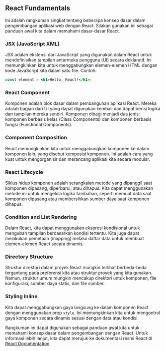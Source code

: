 ## React Fundamentals

Ini adalah rangkuman singkat tentang beberapa konsep dasar dalam pengembangan aplikasi web dengan React. Silakan gunakan ini sebagai panduan awal kita dalam memahami dasar-dasar React.

### JSX (JavaScript XML)

JSX adalah ekstensi dari JavaScript yang digunakan dalam React untuk mendefinisikan tampilan antarmuka pengguna (UI) secara deklaratif. Ini memungkinkan kita untuk menggabungkan elemen-elemen HTML dengan kode JavaScript kita dalam satu file. Contoh:

```jsx
const element = <h1>Hello, React!</h1>;
```

### React Component

Komponen adalah blok dasar dalam pembangunan aplikasi React. Mereka adalah bagian dari UI yang dapat digunakan kembali dan dapat berisi logika dan tampilan mereka sendiri. Komponen dibagi menjadi dua jenis: komponen berbasis kelas (Class Components) dan komponen berbasis fungsi (Functional Components).

### Component Composition

React memungkinkan kita untuk menggabungkan komponen ke dalam komponen lain, yang disebut komposisi komponen. Ini adalah cara yang kuat untuk mengorganisir dan merancang aplikasi kita secara modular.

### React Lifecycle

Siklus hidup komponen adalah serangkaian metode yang dipanggil saat komponen dipasang, diperbarui, atau dihapus. Kita dapat menggunakan metode ini untuk mengelola logika tambahan, seperti memuat data saat komponen dipasang atau membersihkan sumber daya saat komponen dihapus.

### Condition and List Rendering

Dalam React, kita dapat menggunakan ekspresi kondisional untuk mengubah tampilan berdasarkan kondisi tertentu. Kita juga dapat melakukan pemetaan (mapping) melalui daftar data untuk membuat elemen-elemen React secara dinamis.

### Directory Structure

Struktur direktori dalam proyek React mungkin terlihat berbeda-beda tergantung pada preferensi kita atau struktur proyek yang kita gunakan. Namun, struktur umum mungkin mencakup direktori untuk komponen, file konfigurasi, sumber daya statis, dan file sumber.

### Styling Inline

Kita dapat menggabungkan gaya langsung ke dalam komponen React dengan menggunakan prop `style`. Ini memungkinkan kita untuk mengontrol gaya komponen secara dinamis sesuai dengan data atau kondisi.

Rangkuman ini dapat digunakan sebagai panduan awal kita untuk memahami konsep dasar dalam pengembangan dengan React. Untuk informasi lebih lanjut, kita dapat merujuk ke dokumentasi resmi React di [React Documentation](https://reactjs.org/).

